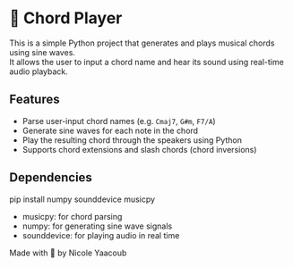 # 🎹 Chord Player
This is a simple Python project that generates and plays musical chords using sine waves.  
It allows the user to input a chord name and hear its sound using real-time audio playback.

## Features
- Parse user-input chord names (e.g. `Cmaj7`, `G#m`, `F7/A`)
- Generate sine waves for each note in the chord
- Play the resulting chord through the speakers using Python
- Supports chord extensions and slash chords (chord inversions)

## Dependencies

pip install numpy sounddevice musicpy

- musicpy: for chord parsing
- numpy: for generating sine wave signals
- sounddevice: for playing audio in real time

Made with 💛 by Nicole Yaacoub
